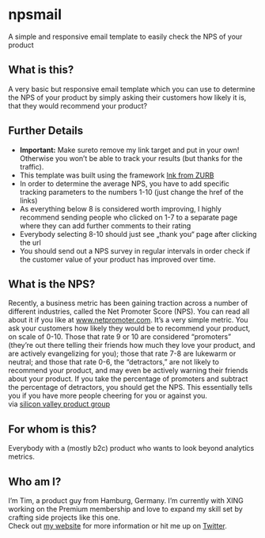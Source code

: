 # npsmail
A simple and responsive email template to easily check the NPS of your product

## What is this?
A very basic but responsive email template which you can use to determine the NPS of your product by simply asking their customers how likely it is, that they would recommend your product?

## Further Details
- **Important:** Make sureto remove my link target and put in your own! Otherwise you won’t be able to track your results (but thanks for the traffic).
- This template was built using the framework [Ink from ZURB](http://zurb.com/ink/)
- In order to determine the average NPS, you have to add specific tracking parameters to the numbers 1-10 (just change the href of the links)
- As everything below 8 is considered worth improving, I highly recommend sending people who clicked on 1-7 to a separate page where they can add further comments to their rating
- Everybody selecting 8-10 should just see „thank you“ page after clicking the url
- You should send out a NPS survey in regular intervals in order check if the customer value of your product has improved over time.

## What is the NPS?
Recently, a business metric has been gaining traction across a number of different industries, called the Net Promoter Score (NPS). You can read all about it if you like at www.netpromoter.com. It’s a very simple metric. You ask your customers how likely they would be to recommend your product, on scale of 0-10. Those that rate 9 or 10 are considered “promoters” (they’re out there telling their friends how much they love your product, and are actively evangelizing for you); those that rate 7-8 are lukewarm or neutral; and those that rate 0-6, the “detractors,” are not likely to recommend your product, and may even be actively warning their friends about your product. If you take the percentage of promoters and subtract the percentage of detractors, you should get the NPS. This essentially tells you if you have more people cheering for you or against you.  
via [silicon valley product group](http://www.svpg.com/measuring-product-managers/)

## For whom is this?
Everybody with a (mostly b2c) product who wants to look beyond analytics metrics.

## Who am I?
I’m Tim, a product guy from Hamburg, Germany. I’m currently with XING working on the Premium membership and love to expand my skill set by crafting side projects like this one.  
Check out [my website](http://herbigt.com/) for more information or hit me up on [Twitter](https://twitter.com/herbigt).
